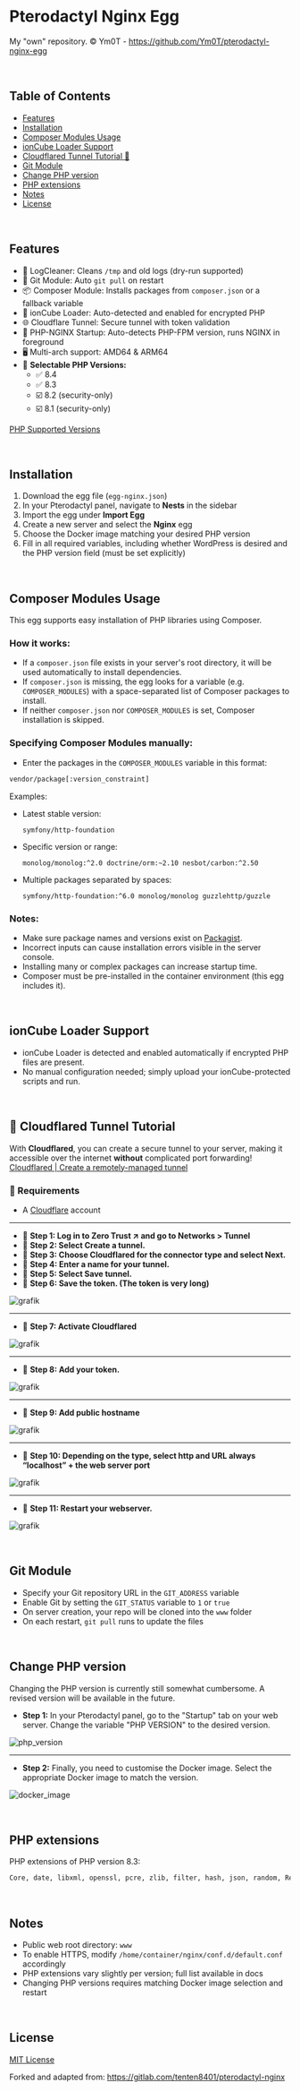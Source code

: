 
# Pterodactyl Nginx Egg

My "own" repository. © Ym0T - https://github.com/Ym0T/pterodactyl-nginx-egg

<br>

## Table of Contents
- [Features](#features)
- [Installation](#installation)
- [Composer Modules Usage](#composer-modules-usage)
- [ionCube Loader Support](#ioncube-loader-support)
- [Cloudflared Tunnel Tutorial 🚀](#-cloudflared-tunnel-tutorial)
- [Git Module](#git-module)
- [Change PHP version](#change-php-version)
- [PHP extensions](#php-extensions)
- [Notes](#notes)
- [License](#license)

<br>

## Features

- 🧹 LogCleaner: Cleans `/tmp` and old logs (dry-run supported)  
- 🌱 Git Module: Auto `git pull` on restart  
- 📦 Composer Module: Installs packages from `composer.json` or a fallback variable  
- 🔐 ionCube Loader: Auto-detected and enabled for encrypted PHP  
- 🌐 Cloudflare Tunnel: Secure tunnel with token validation  
- 🚀 PHP-NGINX Startup: Auto-detects PHP-FPM version, runs NGINX in foreground  
- 🖥️ Multi-arch support: AMD64 & ARM64  
- 🎯 **Selectable PHP Versions:**  
  - ✅ 8.4  
  - ✅ 8.3  
  - ☑️ 8.2 (security-only)  
  - ☑️ 8.1 (security-only)  

[PHP Supported Versions](https://www.php.net/supported-versions.php)

<br>

## Installation

1. Download the egg file (`egg-nginx.json`)  
2. In your Pterodactyl panel, navigate to **Nests** in the sidebar  
3. Import the egg under **Import Egg**  
4. Create a new server and select the **Nginx** egg  
5. Choose the Docker image matching your desired PHP version  
6. Fill in all required variables, including whether WordPress is desired and the PHP version field (must be set explicitly)  

<br>

## Composer Modules Usage

This egg supports easy installation of PHP libraries using Composer.

### How it works:

- If a `composer.json` file exists in your server's root directory, it will be used automatically to install dependencies.  
- If `composer.json` is missing, the egg looks for a variable (e.g. `COMPOSER_MODULES`) with a space-separated list of Composer packages to install.  
- If neither `composer.json` nor `COMPOSER_MODULES` is set, Composer installation is skipped.

### Specifying Composer Modules manually:

- Enter the packages in the `COMPOSER_MODULES` variable in this format:

```bash
vendor/package[:version_constraint]
```

Examples:  
- Latest stable version:  
  ``` 
  symfony/http-foundation 
  ```  
- Specific version or range:  
  ``` 
  monolog/monolog:^2.0 doctrine/orm:~2.10 nesbot/carbon:^2.50 
  ```  
- Multiple packages separated by spaces:  
  ``` 
  symfony/http-foundation:^6.0 monolog/monolog guzzlehttp/guzzle 
  ```

### Notes:

- Make sure package names and versions exist on [Packagist](https://packagist.org/).  
- Incorrect inputs can cause installation errors visible in the server console.  
- Installing many or complex packages can increase startup time.  
- Composer must be pre-installed in the container environment (this egg includes it).  

<br>

## ionCube Loader Support

- ionCube Loader is detected and enabled automatically if encrypted PHP files are present.  
- No manual configuration needed; simply upload your ionCube-protected scripts and run.  

<br>

## 🚀 Cloudflared Tunnel Tutorial  

With **Cloudflared**, you can create a secure tunnel to your server, making it accessible over the internet **without** complicated port forwarding!  
[Cloudflared | Create a remotely-managed tunnel](https://developers.cloudflare.com/cloudflare-one/connections/connect-networks/get-started/create-remote-tunnel/)

### 📌 Requirements  
- A [Cloudflare](https://dash.cloudflare.com/) account  

---

- 🔹 **Step 1: Log in to Zero Trust ↗ and go to Networks > Tunnel**  
- 🔹 **Step 2: Select Create a tunnel.**  
- 🔹 **Step 3: Choose Cloudflared for the connector type and select Next.**  
- 🔹 **Step 4: Enter a name for your tunnel.**  
- 🔹 **Step 5: Select Save tunnel.**  
- 🔹 **Step 6: Save the token. (The token is very long)**
  
![grafik](https://github.com/user-attachments/assets/0c0430a5-5cb6-45e4-8b26-1805cddde3cc)

---

- 🔹 **Step 7: Activate Cloudflared**
    
![grafik](https://github.com/user-attachments/assets/726c5dad-7cb6-4537-a215-6aaec59d827a)

---

- 🔹 **Step 8: Add your token.**
  
![grafik](https://github.com/user-attachments/assets/46b09f6a-30b0-48aa-9980-53697b1fbcf6)

---

- 🔹 **Step 9: Add public hostname**
  
![grafik](https://github.com/user-attachments/assets/2107c323-1ed1-406b-8fcf-12ceac963aea)

---

- 🔹 **Step 10: Depending on the type, select http and URL always “localhost” + the web server port**

![grafik](https://github.com/user-attachments/assets/7b1a4e91-50f3-4fcb-a0da-7eed611ae391)

---

- 🔹 **Step 11: Restart your webserver.**
  
![grafik](https://github.com/user-attachments/assets/3d4b63fd-db66-4a7d-85ea-0bec4a7ef948)

<br>

## Git Module

- Specify your Git repository URL in the `GIT_ADDRESS` variable  
- Enable Git by setting the `GIT_STATUS` variable to `1` or `true`  
- On server creation, your repo will be cloned into the `www` folder  
- On each restart, `git pull` runs to update the files  

<br>

## Change PHP version

Changing the PHP version is currently still somewhat cumbersome. A revised version will be available in the future.

- **Step 1:** In your Pterodactyl panel, go to the "Startup" tab on your web server. Change the variable "PHP VERSION" to the desired version.

![php_version](https://github.com/user-attachments/assets/b07d66d2-ab20-4604-8358-50842d172dda)

---

- **Step 2:** Finally, you need to customise the Docker image. Select the appropriate Docker image to match the version.

![docker_image](https://github.com/user-attachments/assets/050b6db9-9cc8-42f7-a300-11450e60cb7d)

<br>

## PHP extensions

PHP extensions of PHP version 8.3:

```bash
Core, date, libxml, openssl, pcre, zlib, filter, hash, json, random, Reflection, SPL, session, standard, sodium, cgi-fcgi, mysqlnd, PDO, psr, xml, bcmath, calendar, ctype, curl, dom, mbstring, FFI, fileinfo, ftp, gd, gettext, gmp, iconv, igbinary, imagick, imap, intl, ldap, exif, memcache, mongodb, msgpack, mysqli, odbc, pcov, pdo_mysql, PDO_ODBC, pdo_pgsql, pdo_sqlite, pgsql, Phar, posix, ps, pspell, readline, shmop, SimpleXML, soap, sockets, sqlite3, sysvmsg, sysvsem, sysvshm, tokenizer, xmlreader, xmlwriter, xsl, zip, mailparse, memcached, inotify, maxminddb, protobuf, Zend OPcache
```

<br>

## Notes

- Public web root directory: `www`  
- To enable HTTPS, modify `/home/container/nginx/conf.d/default.conf` accordingly  
- PHP extensions vary slightly per version; full list available in docs  
- Changing PHP versions requires matching Docker image selection and restart  

<br>

## License

[MIT License](https://choosealicense.com/licenses/mit/)

Forked and adapted from: https://gitlab.com/tenten8401/pterodactyl-nginx
